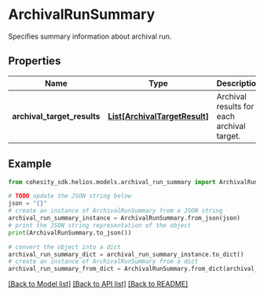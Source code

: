 # ArchivalRunSummary

Specifies summary information about archival run.

## Properties

Name | Type | Description | Notes
------------ | ------------- | ------------- | -------------
**archival_target_results** | [**List[ArchivalTargetResult]**](ArchivalTargetResult.md) | Archival results for each archival target. | [optional] 

## Example

```python
from cohesity_sdk.helios.models.archival_run_summary import ArchivalRunSummary

# TODO update the JSON string below
json = "{}"
# create an instance of ArchivalRunSummary from a JSON string
archival_run_summary_instance = ArchivalRunSummary.from_json(json)
# print the JSON string representation of the object
print(ArchivalRunSummary.to_json())

# convert the object into a dict
archival_run_summary_dict = archival_run_summary_instance.to_dict()
# create an instance of ArchivalRunSummary from a dict
archival_run_summary_from_dict = ArchivalRunSummary.from_dict(archival_run_summary_dict)
```
[[Back to Model list]](../README.md#documentation-for-models) [[Back to API list]](../README.md#documentation-for-api-endpoints) [[Back to README]](../README.md)


